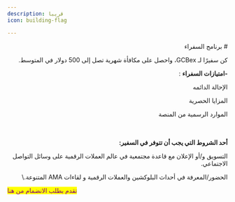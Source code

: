 ```yaml
---
description: قريبا
icon: building-flag

---
```


<div dir=rtl>
# برنامج السفراء

كن سفيرًا لـ GCBex، واحصل على مكافأة شهرية تصل إلى 500 دولار في المتوسط.

**-امتيازات السفراء** :

الإحالة الدائمه

المزايا الحصرية

الموارد الرسمية من المنصة



\
\
**أحد الشروط التي يجب أن تتوفر في السفير:**

التسويق و/أو الإعلان مع قاعدة مجتمعية في عالم العملات الرقمية على وسائل التواصل الاجتماعي.

الحضور/المعرفة في أحداث البلوكشين والعملات الرقمية و لقاءات AMA المتنوعة.\

</div >
<mark style="color:purple;">تقدم بطلب الانضمام من هنا</mark>






